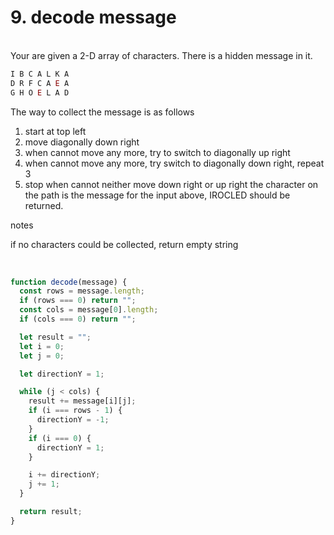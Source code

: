 <h1>9. decode message</h1>

<br/>
Your are given a 2-D array of characters. There is a hidden message in it.

```js
I B C A L K A
D R F C A E A
G H O E L A D
```

The way to collect the message is as follows

1. start at top left
2. move diagonally down right
3. when cannot move any more, try to switch to diagonally up right
4. when cannot move any more, try switch to diagonally down right, repeat 3
5. stop when cannot neither move down right or up right the character on the path is the message for the input above, IROCLED should be returned.

notes

if no characters could be collected, return empty string

<br/>

```javascript
function decode(message) {
  const rows = message.length;
  if (rows === 0) return "";
  const cols = message[0].length;
  if (cols === 0) return "";

  let result = "";
  let i = 0;
  let j = 0;

  let directionY = 1;

  while (j < cols) {
    result += message[i][j];
    if (i === rows - 1) {
      directionY = -1;
    }
    if (i === 0) {
      directionY = 1;
    }

    i += directionY;
    j += 1;
  }

  return result;
}
```

```

```
